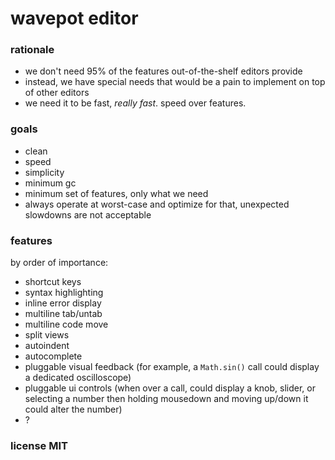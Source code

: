 
# wavepot editor

### rationale

- we don't need 95% of the features out-of-the-shelf editors provide
- instead, we have special needs that would be a pain to implement on top of other editors
- we need it to be fast, *really fast*. speed over features.

### goals

- clean
- speed
- simplicity
- minimum gc
- minimum set of features, only what we need
- always operate at worst-case and optimize for that, unexpected slowdowns are not acceptable

### features

by order of importance:

- shortcut keys
- syntax highlighting
- inline error display
- multiline tab/untab
- multiline code move
- split views
- autoindent
- autocomplete
- pluggable visual feedback (for example, a `Math.sin()` call could display a dedicated oscilloscope)
- pluggable ui controls (when over a call, could display a knob, slider, or selecting a number then holding mousedown and moving up/down it could alter the number)
- ?

### license MIT
